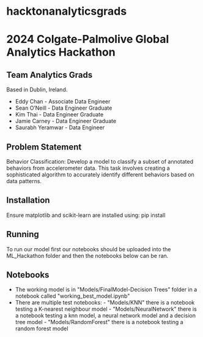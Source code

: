 # hacktonanalyticsgrads

# 2024 Colgate-Palmolive Global Analytics Hackathon

## Team Analytics Grads
Based in Dublin, Ireland.

- Eddy Chan - Associate Data Engineer
- Sean O’Neill - Data Engineer Graduate
- Kim Thai - Data Engineer Graduate
- Jamie Carney - Data Engineer Graduate
- Saurabh Yeramwar - Data Engineer


## Problem Statement
Behavior Classification: Develop a model to classify a subset of annotated behaviors from accelerometer data. This task involves creating a sophisticated algorithm to accurately identify different behaviors based on data patterns.

## Installation
Ensure matplotlib and scikit-learn are installed using: pip install

## Running
To run our model first our notebooks should be uploaded into the ML_Hackathon folder and then the notebooks below can be ran.

## Notebooks
- The working model is in "Models/FinalModel-Decision Trees" folder in a notebook called "working_best_model.ipynb"
- There are multiple test notebooks:
      - "Models/KNN" there is a notebook testing a K-nearest neighbour model
      - "Models/NeuralNetwork" there is a notebook testing a knn model, a neural network model and a decision tree model
      - "Models/RandomForest" there is a notebook testing a random forest model
